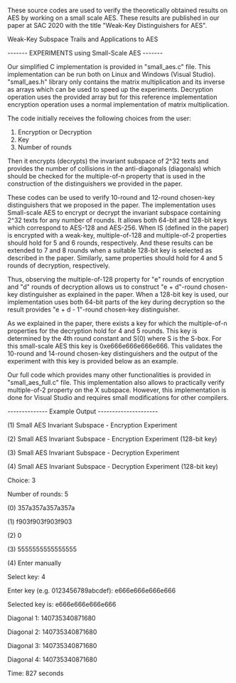 These source codes are used to verify the theoretically obtained results on AES by working on a small scale AES. These results are published in our paper at SAC 2020 with the title "Weak-Key Distinguishers for AES".

Weak-Key Subspace Trails and Applications to AES

------- EXPERIMENTS using Small-Scale AES -------

Our simplified C implementation is provided in "small_aes.c" file. This implementation can be run both on Linux and Windows (Visual Studio). "small_aes.h" library only contains the matrix multiplication and its inverse as arrays which can be used to speed up the experiments. Decryption operation uses the provided array but for this reference implementation encryption operation uses a normal implementation of matrix multiplication.

The code initially receives the following choices from the user:
1) Encryption or Decryption
2) Key
3) Number of rounds

Then it encrypts (decrypts) the invariant subspace of 2^32 texts and provides the number of collisions in the anti-diagonals (diagonals) which should be checked for the multiple-of-n property that is used in the construction of the distinguishers we provided in the paper.

These codes can be used to verify 10-round and 12-round chosen-key distinguishers that we proposed in the paper. The implementation uses Small-scale AES to encrypt or decrypt the invariant subspace containing 2^32 texts for any number of rounds. It allows both 64-bit and 128-bit keys which correspond to AES-128 and AES-256. When IS (defined in the paper) is encrypted with a weak-key, multiple-of-128 and multiple-of-2 properties should hold for 5 and 6 rounds, respectively. And these results can be extended to 7 and 8 rounds when a suitable 128-bit key is selected as described in the paper. Similarly, same properties should hold for 4 and 5 rounds of decryption, respectively. 

Thus, observing the multiple-of-128 property for "e" rounds of encryption and "d" rounds of decryption allows us to construct "e + d"-round chosen-key distinguisher as explained in the paper. When a 128-bit key is used, our implementation uses both 64-bit parts of the key during decryption so the result provides "e + d - 1"-round chosen-key distinguisher. 

As we explained in the paper, there exists a key for which the multiple-of-n properties for the decryption hold for 4 and 5 rounds. This key is determined by the 4th round constant and S(0) where S is the S-box. For this small-scale AES this key is 0xe666e666e666e666. This validates the 10-round and 14-round chosen-key distinguishers and the output of the experiment with this key is provided below as an example.

Our full code which provides many other functionalities is provided in "small_aes_full.c" file. This implementation also allows to practically verify multiple-of-2 property on the X subspace. However, this implementation is done for Visual Studio and requires small modifications for other compilers.



-------------- Example Output ---------------------

(1) Small AES Invariant Subspace - Encryption Experiment

(2) Small AES Invariant Subspace - Encryption Experiment (128-bit key)

(3) Small AES Invariant Subspace - Decryption Experiment

(4) Small AES Invariant Subspace - Decryption Experiment (128-bit key)

Choice: 3

Number of rounds: 5

(0) 357a357a357a357a

(1) f903f903f903f903

(2) 0

(3) 5555555555555555

(4) Enter manually

Select key: 4

Enter key (e.g. 0123456789abcdef): e666e666e666e666

Selected key is: e666e666e666e666

Diagonal 1: 140735340871680

Diagonal 2: 140735340871680

Diagonal 3: 140735340871680

Diagonal 4: 140735340871680

Time: 827 seconds

